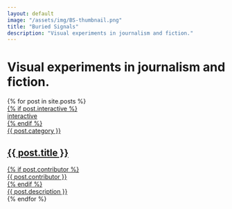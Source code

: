 ```yaml
---
layout: default
image: "/assets/img/BS-thumbnail.png"
title: "Buried Signals"
description: "Visual experiments in journalism and fiction."
---
```


<div>
   <h1>Visual experiments in journalism and fiction.</h1>
   {% for post in site.posts %}
      <a href="{{ post.url }}" class="article">
         <img src="{{ post.image }}" alt="" />
         <div class="article-details">
            <div class="article-labels">
               {% if post.interactive %}
                  <div class="article-tag">
                     <span>interactive</span>
                  </div>
               {% endif %}
                  <div class="article-tag">
                     <span>{{ post.category }}</span>
                  </div>
            </div>
               <h2>{{ post.title }}</h2>
            {% if post.contributor %}
            <div class="article-contributors"> {{ post.contributor }} </div>
            {% endif %}
            <div class="article-description"> {{ post.description }}</div>
         </div>
      </a>
   {% endfor %}
</div>



